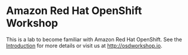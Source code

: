 # Amazon Red Hat OpenShift Workshop

This is a lab to become familiar with Amazon Red Hat OpenShift.  See the [Introduction](/OSD4/index.md) for more details or visit us at http://osdworkshop.io.
